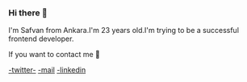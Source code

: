 ### Hi there 👋
I'm Safvan from Ankara.I'm 23 years old.I'm trying to be a successful frontend developer. 

If you want to contact me 💬

[-twitter-](https://twitter.com/safvanavci)  [-mail](safvanavci@gmail.com)  [-linkedin](https://www.linkedin.com/in/safvan-avc%C4%B1-7a5b10114/)
